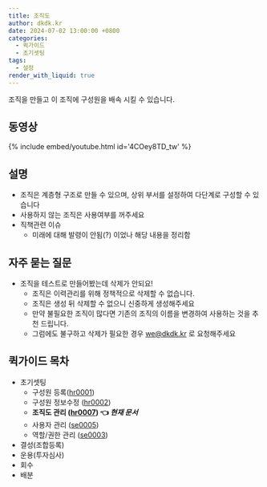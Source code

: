 ```yaml
---
title: 조직도
author: dkdk.kr
date: 2024-07-02 13:00:00 +0800
categories:
  - 퀵가이드
  - 초기셋팅
tags:
  - 설정
render_with_liquid: true
---
```

조직을 만들고 이 조직에 구성원을 배속 시킬 수 있습니다. 

## 동영상

{% include embed/youtube.html id='4COey8TD_tw' %}

## 설명

- 조직은 계층형 구조로 만들 수 있으며, 상위 부서를 설정하여 다단계로 구성할 수 있습니다
- 사용하지 않는 조직은 사용여부를 꺼주세요
- 직책관련 이슈
	- 미래에 대해 발령이 안됨(?) 이었나 해당 내용을 정리함
	
## 자주 묻는 질문

- 조직을 테스트로 만들어봤는데 삭제가 안되요!
	- 조직은 이력관리를 위해 정책적으로 삭제할 수 없습니다.
	- 조직은 생성 뒤 삭제할 수 없으니 신중하게 생성해주세요
	- 만약 불필요한 조직이 많다면 기존의 조직의 이름을 변경하여 사용하는 것을 추천 드립니다.
	- 그럼에도 불구하고 삭제가 필요한 경우 we@dkdk.kr 로 요청해주세요

## 퀵가이드 목차

- 초기셋팅
	- 구성원 등록([hr0001](/_posts/2024-07-02-hr0001)) 
	- 구성원 정보수정 ([hr0002](/_posts/2024-07-02-hr0002))
	- **조직도 관리 ([hr0007](/_posts/2024-07-02-hr0007))  👈 _현재 문서_**
	- 사용자 관리 ([se0005](/_posts/2024-07-02-se0005))
	- 역할/권한 관리 ([se0003](/_posts/2024-07-02-se0003))
- 결성(조합등록)
- 운용(투자심사)
- 회수
- 배분

